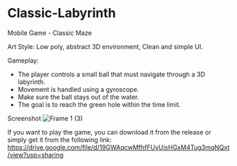 # Classic-Labyrinth
 Mobile Game - Classic Maze

Art Style: Low poly, abstract 3D environment, Clean and simple UI. 

Gameplay:

- The player controls a small ball that must navigate through a 3D labyrinth. 
- Movement is handled using a gyroscope. 
- Make sure the ball stays out of the water. 
- The goal is to reach the green hole within the time limit.

Screenshot
![Frame 1 (3)](https://github.com/PrimeHyAce/Classic-Labyrinth/assets/77986121/3b6547fe-fb38-46cb-896b-a564d0310a0a)

If you want to play the game, you can download it from the release or simply get it from the following link:
https://drive.google.com/file/d/19GWAqcwMfhfFUvUisHGxM4Tug3mqNQxt/view?usp=sharing
